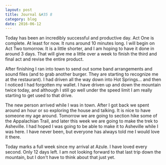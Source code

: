 ```yaml
---
layout: post
title: Journal &#35 8
category: blog
date: 2016-06-12
---
```

Today has been an incredibly successful and productive day. Act One is complete. At least for now. It runs around 10 minutes long. I will begin on Act Two tomorrow. It is a little shorter, and I am hoping to have it done in around 3 days. That will give me a little over a week to finish the third and final act and revise the entire product. 

After finishing I ran into town to send out some band arrangements and sound files (and to grab another burger. They are starting to recognize me at the restaurant). I had driven all the way down into Hot Springs... and then I noticed I had forgotten my wallet. I have driven up and down the mountain twice today, and although I still go well under the speed limit I am really starting to get used to that drive. 

The new person arrived while I was in town. After I got back we spent around an hour or so exploring the house and talking. It is nice to have someone my age around. Tomorrow we are going to section hike some of the Appalachian Trail, and later this week we are going to make the trek to Asheville. I had hoped I was going to be able to make it to Asheville while I was here. I have never been, but everyone has always told me I would love it there. 

Today marks a full week since my arrival at Azule. I have loved every second. Only 12 days left. I am not looking forward to that last trip down the mountain, but I don't have to think about that just yet. 